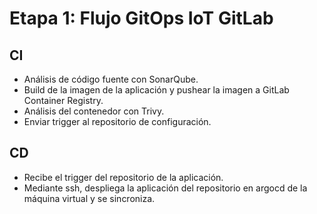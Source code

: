 # Etapa 1: Flujo GitOps IoT GitLab
## CI
- Análisis de código fuente con SonarQube.
- Build de la imagen de la aplicación y pushear la imagen a GitLab Container Registry.
- Análisis del contenedor con Trivy.
- Enviar trigger al repositorio de configuración.

## CD
- Recibe el trigger del repositorio de la aplicación.
- Mediante ssh, despliega la aplicación del repositorio en argocd de la máquina virtual y se sincroniza.
